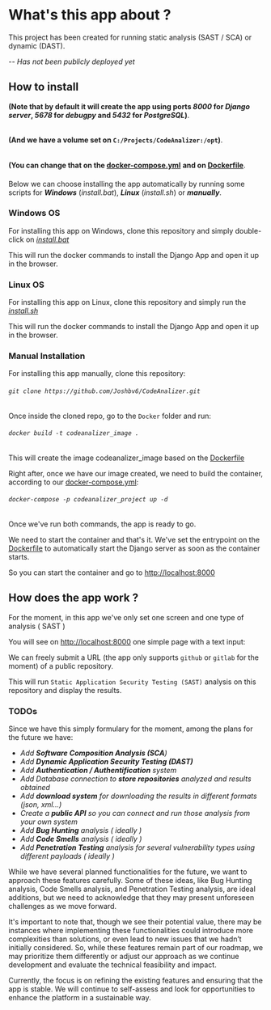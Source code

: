 # What's this app about ?

This project has been created for running static analysis (SAST / SCA) or dynamic (DAST).

 *-- Has not been publicly deployed yet*

## How to install

**(Note that by default it will create the app using ports _8000_ for _Django server_, _5678_ for _debugpy_ and _5432_ for _PostgreSQL_)**.
######
**(And we have a volume set on `C:/Projects/CodeAnalizer:/opt`)**.
######
**(You can change that on the [docker-compose.yml](https://github.com/Joshbv6/CodeAnalizer/blob/master/Docker/docker-compose.yml)**
**and on [Dockerfile](https://github.com/Joshbv6/CodeAnalizer/blob/master/Docker/Dockerfile)**.
####

Below we can choose installing the app automatically by running some scripts for **_Windows_** (*install.bat*), **_Linux_** (*install.sh*) or **_manually_**.

 
### **Windows OS**

For installing this app on Windows, clone this repository and simply double-click on *[install.bat](https://github.com/Joshbv6/CodeAnalizer/blob/master/install.bat)*

This will run the docker commands to install the Django App and open it up in the browser.

### **Linux OS**

For installing this app on Linux, clone this repository and simply run the *[install.sh](https://github.com/Joshbv6/CodeAnalizer/blob/master/install.sh)*

This will run the docker commands to install the Django App and open it up in the browser.

### **Manual Installation**

For installing this app manually, clone this repository:

###### `git clone https://github.com/Joshbv6/CodeAnalizer.git`
####
Once inside the cloned repo, go to the `Docker` folder and run:

###### `docker build -t codeanalizer_image .`
####

This will create the image codeanalizer_image based on the [Dockerfile](https://github.com/Joshbv6/CodeAnalizer/blob/master/Docker/Dockerfile)

Right after, once we have our image created, we need to build the container, according to our [docker-compose.yml](https://github.com/Joshbv6/CodeAnalizer/blob/master/Docker/docker-compose.yml):

###### `docker-compose -p codeanalizer_project up -d`
####

Once we've run both commands, the app is ready to go.

We need to start the container and that's it. We've set the entrypoint on the [Dockerfile](https://github.com/Joshbv6/CodeAnalizer/blob/master/Docker/Dockerfile) to automatically start the Django server as soon as the container starts.

So you can start the container and go to [http://localhost:8000](http://localhost:8000)

## How does the app work ?

For the moment, in this app we've only set one screen and one type of analysis ( SAST )

You will see on [http://localhost:8000](http://localhost:8000) one simple page with a text input:

We can freely submit a URL (the app only supports `github` or `gitlab` for the moment) of a public repository.

This will run `Static Application Security Testing (SAST)` analysis on this repository and display the results.

### TODOs

Since we have this simply formulary for the moment, among the plans for the future we have:
- *Add **Software Composition Analysis (SCA**)*
- *Add **Dynamic Application Security Testing (DAST)***
- *Add **Authentication / Authentification** system*
- *Add Database connection to **store repositories** analyzed and results obtained*
- *Add **download system** for downloading the results in different formats (json, xml...)*
- *Create a **public API** so you can connect and run those analysis from your own system*
- *Add **Bug Hunting** analysis ( ideally )*
- *Add **Code Smells** analysis ( ideally )*
- *Add **Penetration Testing** analysis for several vulnerability types using different payloads ( ideally )*

While we have several planned functionalities for the future, we want to approach these features carefully. Some of these ideas, like Bug Hunting analysis, Code Smells analysis, and Penetration Testing analysis, are ideal additions, but we need to acknowledge that they may present unforeseen challenges as we move forward.

It's important to note that, though we see their potential value, there may be instances where implementing these functionalities could introduce more complexities than solutions, or even lead to new issues that we hadn’t initially considered. So, while these features remain part of our roadmap, we may prioritize them differently or adjust our approach as we continue development and evaluate the technical feasibility and impact.

Currently, the focus is on refining the existing features and ensuring that the app is stable. We will continue to self-assess and look for opportunities to enhance the platform in a sustainable way.
